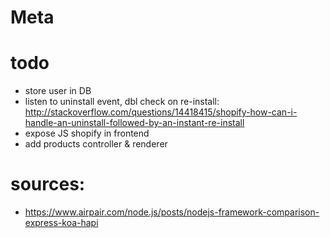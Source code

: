 # Meta

# todo

- store user in DB
- listen to uninstall event, dbl check on re-install:
http://stackoverflow.com/questions/14418415/shopify-how-can-i-handle-an-uninstall-followed-by-an-instant-re-install
- expose JS shopify in frontend
- add products controller & renderer


# sources:
- https://www.airpair.com/node.js/posts/nodejs-framework-comparison-express-koa-hapi
